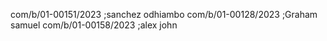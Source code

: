 com/b/01-00151/2023  ;sanchez odhiambo
com/b/01-00128/2023  ;Graham samuel
com/b/01-00158/2023  ;alex john
